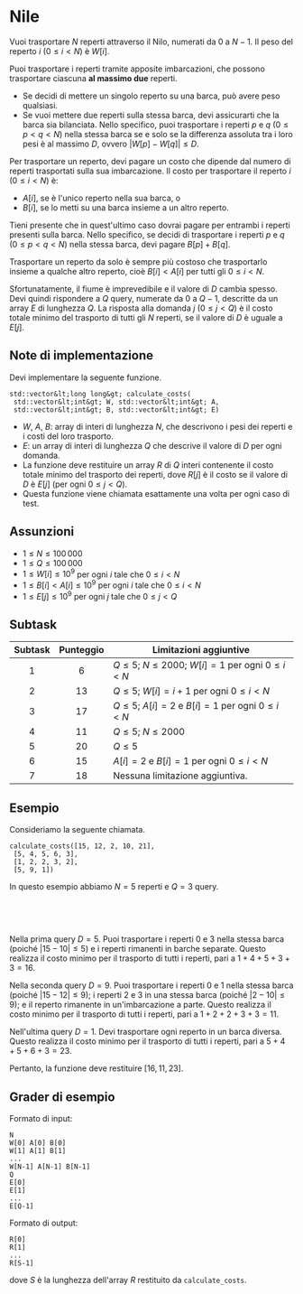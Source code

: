 # Nile

Vuoi trasportare $N$ reperti attraverso il Nilo, numerati da $0$ a $N-1$.
Il peso del reperto $i$ ($0 \leq i < N$) è $W[i]$.

Puoi trasportare i reperti tramite apposite imbarcazioni, che possono trasportare ciascuna **al massimo due** reperti.

* Se decidi di mettere un singolo reperto su una barca, può avere peso qualsiasi.
* Se vuoi mettere due reperti sulla stessa barca, devi assicurarti che la barca sia bilanciata.
Nello specifico, puoi trasportare i
 reperti $p$ e $q$ ($0 \leq p < q < N$) nella stessa barca
 se e solo se la differenza assoluta tra i loro pesi è al massimo $D$,
 ovvero $|W[p] - W[q]| \leq D$.

Per trasportare un reperto, devi pagare un costo che
 dipende dal numero di reperti trasportati sulla sua imbarcazione.
Il costo per trasportare il reperto $i$ ($0 \leq i < N$) è:

* $A[i]$, se è l'unico reperto nella sua barca, o
* $B[i]$, se lo metti su una barca insieme a un altro reperto.

Tieni presente che in quest'ultimo caso dovrai pagare per entrambi i reperti presenti sulla barca.
Nello specifico, se decidi di trasportare i reperti
 $p$ e $q$ ($0 \leq p < q < N$) nella stessa barca,
 devi pagare $B[p] + B[q]$.

Trasportare un reperto da solo è sempre più costoso 
che trasportarlo insieme a qualche altro reperto,
cioè $B[i] < A[i]$ per tutti gli $0 \leq i < N$.

Sfortunatamente, il fiume è imprevedibile e il valore di $D$ cambia spesso.
Devi quindi rispondere a $Q$ query, numerate da $0$ a $Q-1$, descritte da un array $E$ di lunghezza $Q$.
La risposta alla domanda $j$ ($0 \leq j < Q$) è il costo totale minimo del trasporto di tutti gli $N$ reperti,
 se il valore di $D$ è uguale a $E[j]$.

## Note di implementazione

Devi implementare la seguente funzione.

```
std::vector&lt;long long&gt; calculate_costs(
 std::vector&lt;int&gt; W, std::vector&lt;int&gt; A,
 std::vector&lt;int&gt; B, std::vector&lt;int&gt; E)
```

* $W$, $A$, $B$: array di interi di lunghezza $N$, che descrivono i pesi dei reperti e i costi del loro trasporto.
* $E$: un array di interi di lunghezza $Q$ che descrive il valore di $D$ per ogni domanda.
* La funzione deve restituire un array $R$ di $Q$ interi
   contenente il costo totale minimo del trasporto dei reperti,
   dove $R[j]$ è il costo se il valore di $D$ è $E[j]$ (per ogni $0 \leq j < Q$).
* Questa funzione viene chiamata esattamente una volta per ogni caso di test.

## Assunzioni

* $1 \leq N \leq 100\,000$
* $1 \leq Q \leq 100\,000$
* $1 \leq W[i] \leq 10^{9}$
   per ogni $i$ tale che $0 \leq i < N$
* $1 \leq B[i] < A[i] \leq 10^{9}$
   per ogni $i$ tale che $0 \leq i < N$
* $1 \leq E[j] \leq 10^{9}$
   per ogni $j$ tale che $0 \leq j < Q$

## Subtask

| Subtask | Punteggio | Limitazioni aggiuntive |
| :-----: | :----: | ---------------------- |
| 1 | $6$ | $Q \leq 5$; $N \leq 2000$; $W[i] = 1$ per ogni $0 \leq i < N$
| 2 | $13$ | $Q \leq 5$; $W[i] = i+1$ per ogni $0 \leq i < N$
| 3 | $17$ | $Q \leq 5$; $A[i] = 2$ e $B[i] = 1$ per ogni $0 \leq i < N$
| 4 | $11$ | $Q \leq 5$; $N \leq 2000$
| 5 | $20$ | $Q \leq 5$
| 6 | $15$ | $A[i] = 2$ e $B[i] = 1$ per ogni $0 \leq i < N$
| 7 | $18$ | Nessuna limitazione aggiuntiva.

## Esempio

Consideriamo la seguente chiamata.

```
calculate_costs([15, 12, 2, 10, 21],
 [5, 4, 5, 6, 3],
 [1, 2, 2, 3, 2],
 [5, 9, 1])
```

In questo esempio abbiamo $N = 5$ reperti e $Q = 3$ query.

$~$

$~$

Nella prima query $D = 5$.
Puoi trasportare i reperti $0$ e $3$ nella stessa barca (poiché $|15 - 10| \leq 5$) e i reperti rimanenti in barche separate.
Questo realizza il costo minimo per il trasporto di tutti i reperti, pari a $1+4+5+3+3 = 16$.

Nella seconda query $D = 9$.
Puoi trasportare i reperti $0$ e $1$ nella stessa barca (poiché $|15 - 12| \leq 9$); i reperti $2$ e $3$ in una stessa barca (poiché $|2 - 10| \leq 9$); e il reperto rimanente in un'imbarcazione a parte.
Questo realizza il costo minimo per il trasporto di tutti i reperti, pari a $1+2+2+3+3 = 11$.

Nell'ultima query $D = 1$. Devi trasportare ogni reperto in un barca diversa.
Questo realizza il costo minimo per il trasporto di tutti i reperti, pari a $5+4+5+6+3 = 23$.

Pertanto, la funzione deve restituire $[16, 11, 23]$.


## Grader di esempio

Formato di input:

```
N
W[0] A[0] B[0]
W[1] A[1] B[1]
...
W[N-1] A[N-1] B[N-1]
Q
E[0]
E[1]
...
E[Q-1]
```

Formato di output:

```
R[0]
R[1]
...
R[S-1]
```

dove $S$ è la lunghezza dell'array $R$ restituito da `calculate_costs`.